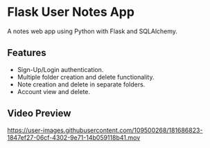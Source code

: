 # Flask User Notes App
A notes web app using Python with Flask and SQLAlchemy.

## Features
* Sign-Up/Login authentication.
* Multiple folder creation and delete functionality.
* Note creation and delete in separate folders. 
* Account view and delete.

## Video Preview


https://user-images.githubusercontent.com/109500268/181686823-1847ef27-06cf-4302-9e71-14b059118b41.mov

